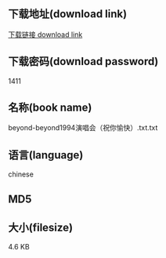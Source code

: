 ## 下载地址(download link)
[下载链接 download link](https://tutu365.netlify.app/?s=beyond-beyond1994%E6%BC%94%E5%94%B1%E4%BC%9A%EF%BC%88%E7%A5%9D%E4%BD%A0%E6%84%89%E5%BF%AB%EF%BC%89.txt)

## 下载密码(download password)
1411

## 名称(book name)
beyond-beyond1994演唱会（祝你愉快）.txt.txt

## 语言(language)
chinese

## MD5


## 大小(filesize)
4.6 KB
